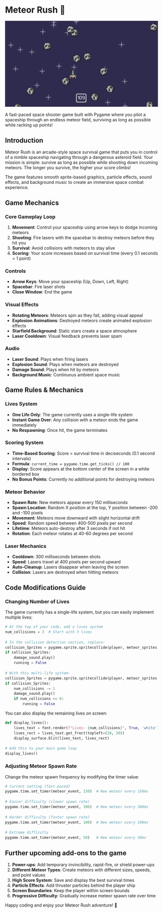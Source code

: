 # Meteor Rush 🚀

![Meteor Rush Gameplay](images\Gameplay\gameplay1.png)

A fast-paced space shooter game built with Pygame where you pilot a spaceship through an endless meteor field, surviving as long as possible while racking up points!

## Introduction

Meteor Rush is an arcade-style space survival game that puts you in control of a nimble spaceship navigating through a dangerous asteroid field. Your mission is simple: survive as long as possible while shooting down incoming meteors. The longer you survive, the higher your score climbs!

The game features smooth sprite-based graphics, particle effects, sound effects, and background music to create an immersive space combat experience.

## Game Mechanics

### Core Gameplay Loop
1. **Movement**: Control your spaceship using arrow keys to dodge incoming meteors
2. **Shooting**: Fire lasers with the spacebar to destroy meteors before they hit you
3. **Survival**: Avoid collisions with meteors to stay alive
4. **Scoring**: Your score increases based on survival time (every 0.1 seconds = 1 point)

### Controls
- **Arrow Keys**: Move your spaceship (Up, Down, Left, Right)
- **Spacebar**: Fire laser shots
- **Close Window**: End the game

### Visual Effects
- **Rotating Meteors**: Meteors spin as they fall, adding visual appeal
- **Explosion Animations**: Destroyed meteors create animated explosion effects
- **Starfield Background**: Static stars create a space atmosphere
- **Laser Cooldown**: Visual feedback prevents laser spam

### Audio
- **Laser Sound**: Plays when firing lasers
- **Explosion Sound**: Plays when meteors are destroyed
- **Damage Sound**: Plays when hit by meteors
- **Background Music**: Continuous ambient space music

## Game Rules & Mechanics

### Lives System
- **One Life Only**: The game currently uses a single-life system
- **Instant Game Over**: Any collision with a meteor ends the game immediately
- **No Respawning**: Once hit, the game terminates

### Scoring System
- **Time-Based Scoring**: Score = survival time in deciseconds (0.1 second intervals)
- **Formula**: `current_time = pygame.time.get_ticks() // 100`
- **Display**: Score appears at the bottom center of the screen in a white bordered box
- **No Bonus Points**: Currently no additional points for destroying meteors

### Meteor Behavior
- **Spawn Rate**: New meteors appear every 150 milliseconds
- **Spawn Location**: Random X position at the top, Y position between -200 and -100 pixels
- **Movement**: Meteors move downward with slight horizontal drift
- **Speed**: Random speed between 400-500 pixels per second
- **Lifetime**: Meteors auto-destroy after 3 seconds if not hit
- **Rotation**: Each meteor rotates at 40-60 degrees per second

### Laser Mechanics
- **Cooldown**: 300 milliseconds between shots
- **Speed**: Lasers travel at 400 pixels per second upward
- **Auto-Cleanup**: Lasers disappear when leaving the screen
- **Collision**: Lasers are destroyed when hitting meteors

## Code Modifications Guide

### Changing Number of Lives

The game currently has a single-life system, but you can easily implement multiple lives:

```python
# At the top of your code, add a lives system
num_collisions = 3  # Start with 3 lives

# In the collision detection section, replace:
collision_Sprites = pygame.sprite.spritecollide(player, meteor_sprites, True, pygame.sprite.collide_mask)  
if collision_Sprites: 
    damage_sound.play() 
    running = False

# With this multi-life system:
collision_Sprites = pygame.sprite.spritecollide(player, meteor_sprites, True, pygame.sprite.collide_mask)  
if collision_Sprites: 
    num_collisions -= 1  
    damage_sound.play() 
    if num_collisions <= 0: 
        running = False
```

You can also display the remaining lives on screen:

```python
def display_lives():
    lives_text = font.render(f"Lives: {num_collisions}", True, 'white')
    lives_rect = lives_text.get_frect(topleft=(20, 20))
    display_surface.blit(lives_text, lives_rect)

# Add this to your main game loop
display_lives()
```

### Adjusting Meteor Spawn Rate

Change the meteor spawn frequency by modifying the timer value:

```python
# Current setting (fast-paced)
pygame.time.set_timer(meteor_event, 150)  # New meteor every 150ms

# Easier difficulty (slower spawn rate)
pygame.time.set_timer(meteor_event, 300)  # New meteor every 300ms

# Harder difficulty (faster spawn rate)
pygame.time.set_timer(meteor_event, 100)  # New meteor every 100ms

# Extreme difficulty
pygame.time.set_timer(meteor_event, 50)   # New meteor every 50ms
```

## Further upcoming add-ons to the game

1. **Power-ups**: Add temporary invincibility, rapid-fire, or shield power-ups
2. **Different Meteor Types**: Create meteors with different sizes, speeds, and point values
3. **High Score System**: Save and display the best survival times
4. **Particle Effects**: Add thruster particles behind the player ship
5. **Screen Boundaries**: Keep the player within screen bounds
6. **Progressive Difficulty**: Gradually increase meteor spawn rate over time

Happy coding and enjoy your Meteor Rush adventure! 🌟